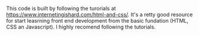 This code is built by following the turorials at https://www.internetingishard.com/html-and-css/. It's a retty good resource for start leasrning front end development from the basic fundation (HTML, CSS an Javascript). I highly recomend following the tutorials.
